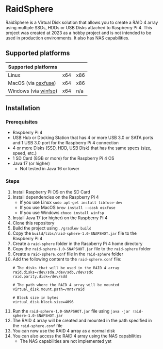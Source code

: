 # RaidSphere

RaidSphere is a Virtual Disk solution that allows you to create a RAID 4 array using multiple
SSDs, HDDs or USB Disks attached to Raspberry Pi 4. This project was created at 2023 as a
hobby project and is not intended to be used in production environments. It also has NAS capabilities.

## Supported platforms
| Supported platforms                                           |     |      |
|---------------------------------------------------------------|-----|------|
| Linux                                                         | x64 | x86  |
| MacOS (via [osxfuse](https://osxfuse.github.io/))             | x64 | x86  |
| Windows (via [winfsp](https://github.com/billziss-gh/winfsp/))| x64 | n/a  |

## Installation

### Prerequisites

- Raspberry Pi 4
- USB Hub or Docking Station that has 4 or more USB 3.0 or SATA ports and 1 USB 3.0 port for the Raspberry Pi 4
  connection
- 4 or more Disks (SSD, HDD, USB Disk) that has the same specs (size, speed, etc.)
- 1 SD Card (8GB or more) for the Raspberry Pi 4 OS
- Java 17 (or higher)
    - Not tested in Java 16 or lower

### Steps

1. Install Raspberry Pi OS on the SD Card
2. Install dependencies on the Raspberry Pi 4
    - If you use Linux `sudo apt-get install libfuse-dev`
    - If you use MacOS `brew install --cask osxfuse`
    - If you use Windows `choco install winfsp`
3. Install Java 17 (or higher) on the Raspberry Pi 4
4. Clone this repository
5. Build the project using `./gradlew build`
6. Copy the `build/libs/raid-sphere-1.0-SNAPSHOT.jar` file to the Raspberry Pi 4
7. Create a `raid-sphere` folder in the Raspberry Pi 4 home directory
8. Copy the `raid-sphere-1.0-SNAPSHOT.jar` file to the `raid-sphere` folder
9. Create a `raid-sphere.conf` file in the `raid-sphere` folder
10. Add the following content to the `raid-sphere.conf` file:
    ```properties
    # The disks that will be used in the RAID 4 array
    raid.disks=/dev/sda,/dev/sdb,/dev/sdc
    raid.parity.disk=/dev/sdd
    
    # The path where the RAID 4 array will be mounted
    virtual_disk.mount.path=/mnt/raid

    # Block size in bytes
    virtual_disk.block.size=4096
    ```
11. Run the `raid-sphere-1.0-SNAPSHOT.jar` file using `java -jar raid-sphere-1.0-SNAPSHOT.jar`
12. The RAID 4 array will be created and mounted in the path specified in the `raid-sphere.conf` file
13. You can now use the RAID 4 array as a normal disk
14. You can also access the RAID 4 array using the NAS capabilities
    - The NAS capabilities are not implemented yet